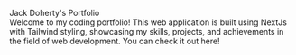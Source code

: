 Jack Doherty's Portfolio <br>
Welcome to my coding portfolio! This web application is built using NextJs with Tailwind styling, showcasing my skills, projects, and achievements in the field of web development. You can check it out here!
